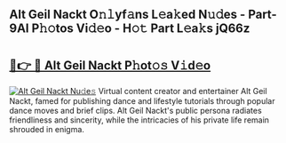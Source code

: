 ## Alt Geil Nackt O𝚗𝚕yf𝚊ns L𝚎a𝚔ed N𝚞𝚍es - Part-9AI P𝚑𝚘tos Vi𝚍𝚎o - H𝚘𝚝 Part L𝚎a𝚔s jQ66z

# <h2><a href="http://kfa1a2i.oniu.top/?m=Alt+Geil+Nackt">🔗👉 🔴 Alt Geil Nackt P𝚑ot𝚘𝚜 V𝚒d𝚎o</a></h2>

[![Alt Geil Nackt Nu𝚍e𝚜](https://i.imgur.com/0qMVB7G.gif)](http://kfa1a2i.oniu.top/?m=Alt+Geil+Nackt)
Virtual content creator and entertainer Alt Geil Nackt, famed for publishing dance and lifestyle tutorials through popular dance moves and brief clips. Alt Geil Nackt's public persona radiates friendliness and sincerity, while the intricacies of his private life remain shrouded in enigma.  
